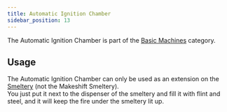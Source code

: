 ```yaml
---
title: Automatic Ignition Chamber
sidebar_position: 13
---
```


The Automatic Ignition Chamber is part of the [Basic Machines](/docs/Slimefun/Basic-Machines) category.

## Usage

The Automatic Ignition Chamber can only be used as an extension on the [Smeltery](Smeltery) (not the Makeshift Smeltery).  
You just put it next to the dispenser of the smeltery and fill it with flint and steel, and it will keep the fire under the smeltery lit up.
